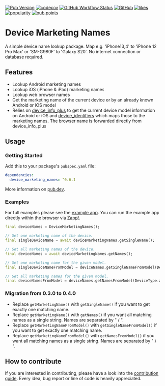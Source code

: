 [![Pub Version](https://img.shields.io/pub/v/device_marketing_names)](https://pub.dev/packages/device_marketing_names)
[![codecov](https://codecov.io/gh/Boehrsi/device_marketing_names/branch/main/graph/badge.svg?token=HCTVMPPX2V)](https://codecov.io/gh/Boehrsi/device_marketing_names)
[![GitHub Workflow Status](https://img.shields.io/github/actions/workflow/status/Boehrsi/device_marketing_names/main.yml)](https://github.com/Boehrsi/device_marketing_names/actions)
[![GitHub](https://img.shields.io/github/license/boehrsi/device_marketing_names)](https://github.com/Boehrsi/device_marketing_names/blob/main/LICENSE)
[![likes](https://img.shields.io/pub/likes/device_marketing_names)](https://pub.dev/packages/device_marketing_names/score)
[![popularity](https://img.shields.io/pub/popularity/device_marketing_names)](https://pub.dev/packages/device_marketing_names/score)
[![pub points](https://img.shields.io/pub/points/device_marketing_names)](https://pub.dev/packages/device_marketing_names/score)

# Device Marketing Names

A simple device name lookup package. Map e.g. 'iPhone13,4' to 'iPhone 12 Pro Max' or 'SM-G980F' to 'Galaxy S20'. No internet connection or database required.

## Features

- Lookup Android marketing names
- Lookup iOS (iPhone & iPad) marketing names
- Lookup web browser names
- Get the marketing name of the current device or by an already known Android or iOS model
- Relies on [device_info_plus](https://pub.dev/packages/device_info_plus) to get the current device model information on Android or iOS and
  [device_identifiers](https://github.com/Boehrsi/device_identifiers) which maps those to the marketing names. The browser name is forwarded directly from
  device_info_plus

## Usage

### Getting Started

Add this to your package's `pubspec.yaml` file:

```yaml
dependencies:
  device_marketing_names: ^0.6.1
```

More information on [pub.dev](https://pub.dev/packages/device_marketing_names).

### Examples

For full examples please see the [example app](https://github.com/Boehrsi/device_marketing_names/blob/main/example/lib/main.dart). You can run the example app directly within the browser via [Zapp!](https://zapp.run/github/boehrsi/device_marketing_names/tree/main/example?entry=lib/main.dart&file=lib/main.dart).

```dart
final deviceNames = DeviceMarketingNames();

// Get one marketing name of the device.
final singleDeviceName = await deviceMarketingNames.getSingleName();

// Get all marketing names of the device.
final deviceNames = await deviceMarketingNames.getNames();

// Get one marketing name for the given model.
final singleDeviceNameFromModel = deviceNames.getSingleNameFromModel(DeviceType.android, "ONEPLUS A5010");

// Get all marketing names for the given model.
final deviceNamesFromModel = deviceNames.getNamesFromModel(DeviceType.android, "ONEPLUS A5010");
```

### Migration from 0.3.0 to 0.4.0

- Replace `getMarketingName()` with `getSingleName()` if you want to get exactly one matching name.
- Replace `getMarketingName()` with `getNames()` if you want all matching names as a single string. Names are separated by " / ".
- Replace `getMarketingNameFromModel()` with `getSingleNameFromModel()` if you want to get exactly one matching name.
- Replace `getMarketingNameFromModel()` with `getNamesFromModel()` if you want all matching names as a single string. Names are separated by " / ".

## How to contribute

If you are interested in contributing, please have a look into
the [contribution guide](https://github.com/Boehrsi/device_marketing_names/blob/main/CONTRIBUTING.md). Every idea, bug report or line of code is heavily
appreciated.
